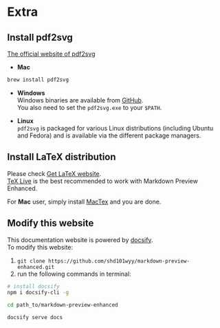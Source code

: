 # Extra

## Install pdf2svg

[The official website of pdf2svg](https://www.cityinthesky.co.uk/opensource/pdf2svg/)

- **Mac**

```bash
brew install pdf2svg
```

- **Windows**  
  Windows binaries are available from [GitHub](https://github.com/jalios/pdf2svg-windows).  
  You also need to set the `pdf2svg.exe` to your `$PATH`.

* **Linux**  
  `pdf2svg` is packaged for various Linux distributions (including Ubuntu and Fedora) and is available via the different package managers.

## Install LaTeX distribution

Please check [Get LaTeX website](https://www.latex-project.org/get/).  
[TeX Live](https://www.tug.org/texlive/) is the best recommended to work with Markdown Preview Enhanced.

For **Mac** user, simply install [MacTex](https://www.tug.org/mactex) and you are done.

## Modify this website

This documentation website is powered by [docsify](https://docsify.js.org/#/).  
To modify this website:

1. `git clone https://github.com/shd101wyy/markdown-preview-enhanced.git`
2. run the following commands in terminal:

```bash
# install docsify
npm i docsify-cli -g

cd path_to/markdown-preview-enhanced

docsify serve docs
```